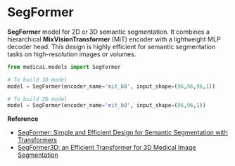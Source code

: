 # SegFormer

**SegFormer** model for 2D or 3D semantic segmentation. It combines a hierarchical **MixVisionTransformer** (MiT) encoder with a lightweight MLP decoder head. This design is highly efficient for semantic segmentation tasks on high-resolution images or volumes.


```python
from medicai.models import SegFormer

# To build 3D model
model = SegFormer(encoder_name='mit_b0', input_shape=(96,96,96,1))

# To build 2D model
model = SegFormer(encoder_name='mit_b0', input_shape=(96,96,1))
```

**Reference**
- [SegFormer: Simple and Efficient Design for Semantic Segmentation with Transformers](https://arxiv.org/abs/2105.15203)
- [SegFormer3D: an Efficient Transformer for 3D Medical Image Segmentation](https://arxiv.org/abs/2404.10156)